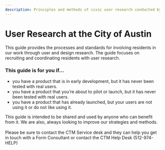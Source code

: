```yaml
---
description: Principles and methods of civic user research conducted by the City of Austin.
---
```


# User Research at the City of Austin

This guide provides the processes and standards for involving residents in our work through user and design research. The guide focuses on recruiting and coordinating residents with user research.

### This guide is for you if...

* you have a product that is in early development, but it has never been tested with real users.&#x20;
* you have a product that you’re about to pilot or launch, but it has never been tested with real users.
* you have a product that has already launched, but your users are not using it or do not like using it.&#x20;

This guide is intended to be shared and used by anyone who can benefit from it. We are also, always looking to improve our strategies and methods. \
\
Please be sure to contact the CTM Service desk and they can help you get in touch with a Form Consultant or contact the CTM Help Desk (512-974-HELP)


